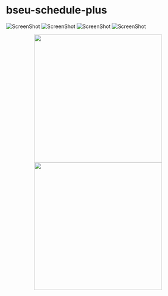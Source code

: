 # bseu-schedule-plus

![ScreenShot](https://raw.githubusercontent.com/artoymdmitriev/bseu-schedule-plus/master/screenshots/Screenshot_2017-05-14-12-27-44-458_com.artoymdmitriev.bseuschedulemk3.png)
![ScreenShot](https://raw.githubusercontent.com/artoymdmitriev/bseu-schedule-plus/master/screenshots/Screenshot_2017-05-14-12-28-01-144_com.artoymdmitriev.bseuschedulemk3.png)
![ScreenShot](https://raw.githubusercontent.com/artoymdmitriev/bseu-schedule-plus/master/screenshots/Screenshot_2017-05-14-12-28-35-088_com.artoymdmitriev.bseuschedulemk3.png)
![ScreenShot](https://raw.githubusercontent.com/artoymdmitriev/bseu-schedule-plus/master/screenshots/Screenshot_2017-05-14-12-31-14-159_com.artoymdmitriev.bseuschedulemk3.png)

<p align="center">
  <img src="https://raw.githubusercontent.com/artoymdmitriev/bseu-schedule-plus/master/screenshots/Screenshot_2017-05-14-12-27-44-458_com.artoymdmitriev.bseuschedulemk3.png" width="350"/>
  <img src="https://raw.githubusercontent.com/artoymdmitriev/bseu-schedule-plus/master/screenshots/Screenshot_2017-05-14-12-28-01-144_com.artoymdmitriev.bseuschedulemk3.png" width="350"/>
</p>
